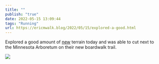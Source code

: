 ```yaml
---
title: ""
publish: "true"
date: 2022-05-15 13:09:44
tags: "Running"
url: https://ericmwalk.blog/2022/05/15/explored-a-good.html
---
```


Explored a good amount of [new](http://www.strava.com/activities/7148138461) terrain today and was able to cut next to the Minnesota Arboretum on their new boardwalk trail.



![](https://ericmwalk.blog/uploads/2022/459d463ff2.jpg)